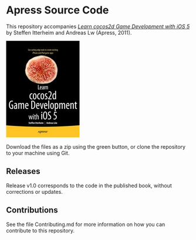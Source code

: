 # Apress Source Code

This repository accompanies [*Learn cocos2d Game Development with iOS 5*](http://www.apress.com/9781430238133) by Steffen  Itterheim and Andreas Lw (Apress, 2011).

![Cover image](9781430238133.jpg)

Download the files as a zip using the green button, or clone the repository to your machine using Git.

## Releases

Release v1.0 corresponds to the code in the published book, without corrections or updates.

## Contributions

See the file Contributing.md for more information on how you can contribute to this repository.
